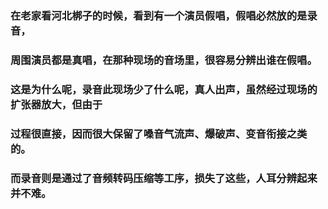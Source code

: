 ### 在老家看河北梆子的时候，看到有一个演员假唱，假唱必然放的是录音，
### 周围演员都是真唱，在那种现场的音场里，很容易分辨出谁在假唱。
### 这是为什么呢，录音此现场少了什么呢，真人出声，虽然经过现场的扩张器放大，但由于
### 过程很直接，因而很大保留了嗓音气流声、爆破声、变音衔接之类的。
### 而录音则是通过了音频转码压缩等工序，损失了这些，人耳分辨起来并不难。

